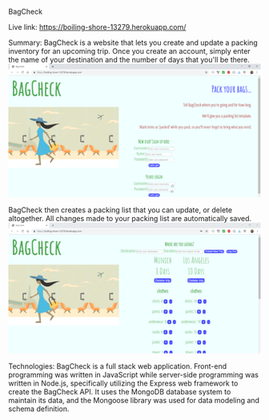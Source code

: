 BagCheck

Live link:
https://boiling-shore-13279.herokuapp.com/

Summary: 
BagCheck is a website that lets you create and update a packing inventory for an upcoming trip. 
Once you create an account, simply enter the name of your destination and the number of days that you'll be there.
![Alt text](/public/bagcheck1.png)

BagCheck then creates a packing list that you can update, or delete altogether. All changes made to your packing list are automatically saved. 
![Alt text](/public/bagcheck2.png)

Technologies: 
BagCheck is a full stack web application. Front-end programming was written in JavaScript while server-side programming was 
written in Node.js, specifically utilizing the Express web framework to create the BagCheck API. It uses the MongoDB database system to maintain its data,
and the Mongoose library was used for data modeling and schema definition. 

